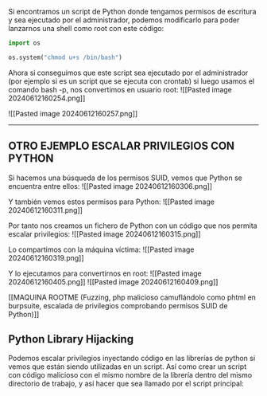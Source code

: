 Si encontramos un script de Python donde tengamos permisos de escritura y sea ejecutado por el administrador, podemos modificarlo para poder lanzarnos una shell como root con este código:
```python
import os

os.system("chmod u+s /bin/bash")
```
Ahora si conseguimos que este script sea ejecutado por el administrador (por ejemplo si es un script que se ejecuta con crontab) si luego usamos el comando bash -p, nos convertimos en usuario root:
![[Pasted image 20240612160254.png]]

![[Pasted image 20240612160257.png]]

--------------------------------------------------------------

## OTRO EJEMPLO ESCALAR PRIVILEGIOS CON PYTHON

Si hacemos una búsqueda de los permisos SUID, vemos que Python se encuentra entre ellos:
![[Pasted image 20240612160306.png]]

Y también vemos estos permisos para Python:
![[Pasted image 20240612160311.png]]

Por tanto nos creamos un fichero de Python con un código que nos permita escalar privilegios:
![[Pasted image 20240612160315.png]]

Lo compartimos con la máquina víctima:
![[Pasted image 20240612160319.png]]

Y lo ejecutamos para convertirnos en root:
![[Pasted image 20240612160405.png]]
![[Pasted image 20240612160409.png]]

[[MAQUINA ROOTME (Fuzzing, php malicioso camuflándolo como phtml en burpsuite, escalada de privilegios comprobando permisos SUID de Python)]]

## Python Library Hijacking

Podemos escalar privilegios inyectando código en las librerías de python si vemos que están siendo utilizadas en un script. Así como crear un script con código malicioso con el mismo nombre de la librería dentro del mismo directorio de trabajo, y así hacer que sea llamado por el script principal:
